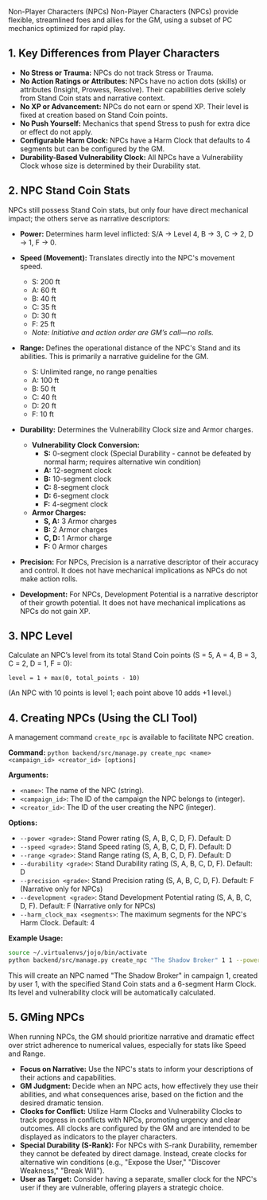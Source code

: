 Non-Player Characters (NPCs)
Non-Player Characters (NPCs) provide flexible, streamlined foes and allies for the GM, using a subset of PC mechanics optimized for rapid play.

## 1. Key Differences from Player Characters

*   **No Stress or Trauma:** NPCs do not track Stress or Trauma.
*   **No Action Ratings or Attributes:** NPCs have no action dots (skills) or attributes (Insight, Prowess, Resolve). Their capabilities derive solely from Stand Coin stats and narrative context.
*   **No XP or Advancement:** NPCs do not earn or spend XP. Their level is fixed at creation based on Stand Coin points.
*   **No Push Yourself:** Mechanics that spend Stress to push for extra dice or effect do not apply.
*   **Configurable Harm Clock:** NPCs have a Harm Clock that defaults to 4 segments but can be configured by the GM.
*   **Durability-Based Vulnerability Clock:** All NPCs have a Vulnerability Clock whose size is determined by their Durability stat.

## 2. NPC Stand Coin Stats

NPCs still possess Stand Coin stats, but only four have direct mechanical impact; the others serve as narrative descriptors:

*   **Power:** Determines harm level inflicted: S/A → Level 4, B → 3, C → 2, D → 1, F → 0.

*   **Speed (Movement):** Translates directly into the NPC's movement speed.
    *   S: 200 ft
    *   A: 60 ft
    *   B: 40 ft
    *   C: 35 ft
    *   D: 30 ft
    *   F: 25 ft
    *   *Note: Initiative and action order are GM’s call—no rolls.*

*   **Range:** Defines the operational distance of the NPC's Stand and its abilities. This is primarily a narrative guideline for the GM.
    *   S: Unlimited range, no range penalties
    *   A: 100 ft
    *   B: 50 ft
    *   C: 40 ft
    *   D: 20 ft
    *   F: 10 ft

*   **Durability:** Determines the Vulnerability Clock size and Armor charges.
    *   **Vulnerability Clock Conversion:**
        *   **S:** 0-segment clock (Special Durability - cannot be defeated by normal harm; requires alternative win condition)
        *   **A:** 12-segment clock
        *   **B:** 10-segment clock
        *   **C:** 8-segment clock
        *   **D:** 6-segment clock
        *   **F:** 4-segment clock
    *   **Armor Charges:**
        *   **S, A:** 3 Armor charges
        *   **B:** 2 Armor charges
        *   **C, D:** 1 Armor charge
        *   **F:** 0 Armor charges

*   **Precision:** For NPCs, Precision is a narrative descriptor of their accuracy and control. It does not have mechanical implications as NPCs do not make action rolls.
*   **Development:** For NPCs, Development Potential is a narrative descriptor of their growth potential. It does not have mechanical implications as NPCs do not gain XP.

## 3. NPC Level

Calculate an NPC’s level from its total Stand Coin points (S = 5, A = 4, B = 3, C = 2, D = 1, F = 0):

`level = 1 + max(0, total_points - 10)`

(An NPC with 10 points is level 1; each point above 10 adds +1 level.)

## 4. Creating NPCs (Using the CLI Tool)

A management command `create_npc` is available to facilitate NPC creation.

**Command:**
`python backend/src/manage.py create_npc <name> <campaign_id> <creator_id> [options]`

**Arguments:**
*   `<name>`: The name of the NPC (string).
*   `<campaign_id>`: The ID of the campaign the NPC belongs to (integer).
*   `<creator_id>`: The ID of the user creating the NPC (integer).

**Options:**
*   `--power <grade>`: Stand Power rating (S, A, B, C, D, F). Default: D
*   `--speed <grade>`: Stand Speed rating (S, A, B, C, D, F). Default: D
*   `--range <grade>`: Stand Range rating (S, A, B, C, D, F). Default: D
*   `--durability <grade>`: Stand Durability rating (S, A, B, C, D, F). Default: D
*   `--precision <grade>`: Stand Precision rating (S, A, B, C, D, F). Default: F (Narrative only for NPCs)
*   `--development <grade>`: Stand Development Potential rating (S, A, B, C, D, F). Default: F (Narrative only for NPCs)
*   `--harm_clock_max <segments>`: The maximum segments for the NPC's Harm Clock. Default: 4

**Example Usage:**
```bash
source ~/.virtualenvs/jojo/bin/activate
python backend/src/manage.py create_npc "The Shadow Broker" 1 1 --power A --speed B --durability C --range B --harm_clock_max 6
```
This will create an NPC named "The Shadow Broker" in campaign 1, created by user 1, with the specified Stand Coin stats and a 6-segment Harm Clock. Its level and vulnerability clock will be automatically calculated.

## 5. GMing NPCs

When running NPCs, the GM should prioritize narrative and dramatic effect over strict adherence to numerical values, especially for stats like Speed and Range.

*   **Focus on Narrative:** Use the NPC's stats to inform your descriptions of their actions and capabilities.
*   **GM Judgment:** Decide when an NPC acts, how effectively they use their abilities, and what consequences arise, based on the fiction and the desired dramatic tension.
*   **Clocks for Conflict:** Utilize Harm Clocks and Vulnerability Clocks to track progress in conflicts with NPCs, promoting urgency and clear outcomes. All clocks are configured by the GM and are intended to be displayed as indicators to the player characters.
*   **Special Durability (S-Rank):** For NPCs with S-rank Durability, remember they cannot be defeated by direct damage. Instead, create clocks for alternative win conditions (e.g., "Expose the User," "Discover Weakness," "Break Will").
*   **User as Target:** Consider having a separate, smaller clock for the NPC's user if they are vulnerable, offering players a strategic choice.
